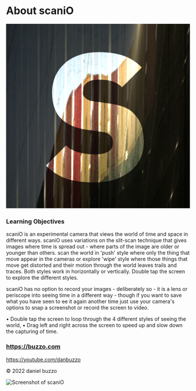 # About scaniO

![logo of scaniO](icon.png)

### Learning Objectives

scaniO is an experimental camera that views the world of time and space in different ways. 
scaniO uses variations on the slit-scan technique that gives images where time is spread out - where parts of the image are older or younger than others. 
scan the world in 'push' style where only the thing that move appear in the cameras or explore 'wipe' style where those things that move get distorted and their motion through the world leaves trails and traces.  Both styles work in horizontally or vertically. Double tap the screen to explore the different styles.

scaniO has no option to record your images - deliberately so - it is a lens or periscope into seeing time in a different way - though if you want to save what you have seen to ee it again another time just use your camera's options to snap a screenshot or record the screen to video.

• Double tap the screen to loop through the 4 different styles of seeing the world, 
• Drag left and right across the screen to speed up and slow down the capturing of time.


### https://buzzo.com  

https://youtube.com/danbuzzo

© 2022 daniel buzzo


![Screenshot of scaniO](example.jpg)